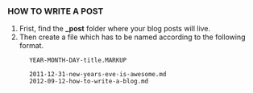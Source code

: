 ###    HOW TO WRITE A POST
1. Frist, find the **_post** folder where your blog posts will live.
2. Then create a file which has to be named according to the following format.

```
      YEAR-MONTH-DAY-title.MARKUP
```

```
      2011-12-31-new-years-eve-is-awesome.md
      2012-09-12-how-to-write-a-blog.md
```
